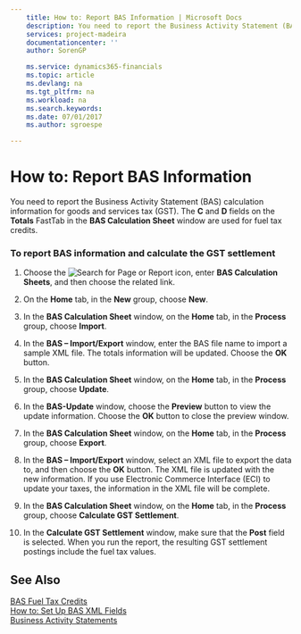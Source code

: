 ```yaml
---
    title: How to: Report BAS Information | Microsoft Docs
    description: You need to report the Business Activity Statement (BAS) calculation information for goods and services tax (GST). The **C** and **D** fields on the **Totals** FastTab in the **BAS Calculation Sheet** window are used for fuel tax credits.
    services: project-madeira
    documentationcenter: ''
    author: SorenGP

    ms.service: dynamics365-financials
    ms.topic: article
    ms.devlang: na
    ms.tgt_pltfrm: na
    ms.workload: na
    ms.search.keywords:
    ms.date: 07/01/2017
    ms.author: sgroespe

---
```

# How to: Report BAS Information
You need to report the Business Activity Statement (BAS) calculation information for goods and services tax (GST). The **C** and **D** fields on the **Totals** FastTab in the **BAS Calculation Sheet** window are used for fuel tax credits.  
  
### To report BAS information and calculate the GST settlement  
  
1.  Choose the ![Search for Page or Report](media/ui-search/search_small.png "Search for Page or Report icon") icon, enter **BAS Calculation Sheets**, and then choose the related link.  
  
2.  On the **Home** tab, in the **New** group, choose **New**.  
  
3.  In the **BAS Calculation Sheet** window, on the **Home** tab, in the **Process** group, choose **Import**.  
  
4.  In the **BAS – Import/Export** window, enter the BAS file name to import a sample XML file. The totals information will be updated. Choose the **OK** button.  
  
5.  In the **BAS Calculation Sheet** window, on the **Home** tab, in the **Process** group, choose **Update**.  
  
6.  In the **BAS-Update** window, choose the **Preview** button to view the update information. Choose the **OK** button to close the preview window.  
  
7.  In the **BAS Calculation Sheet** window, on the **Home** tab, in the **Process** group, choose **Export**.  
  
8.  In the **BAS – Import/Export** window, select an XML file to export the data to, and then choose the **OK** button. The XML file is updated with the new information. If you use Electronic Commerce Interface (ECI) to update your taxes, the information in the XML file will be complete.  
  
9. In the **BAS Calculation Sheet** window, on the **Home** tab, in the **Process** group, choose **Calculate GST Settlement**.  
  
10. In the **Calculate GST Settlement** window, make sure that the **Post** field is selected. When you run the report, the resulting GST settlement postings include the fuel tax values.  
  
## See Also  
 [BAS Fuel Tax Credits](bas-fuel-tax-credits.md)   
 [How to: Set Up BAS XML Fields](how-to-set-up-bas-xml-fields.md)   
 [Business Activity Statements](business-activity-statements.md)